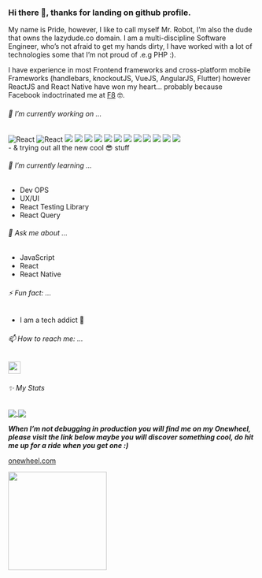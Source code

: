 ### Hi there 👋, thanks for landing on github profile.

My name is Pride, however, I like to call myself Mr. Robot, I’m also the dude that owns the lazydude.co domain.
I am a multi-discipline Software Engineer, who’s not afraid to get my hands dirty, I have worked with a lot of technologies some that I’m not proud of .e.g PHP :).
  
I have experience in most Frontend frameworks and cross-platform mobile Frameworks (handlebars, knockoutJS, VueJS, AngularJS, Flutter) however ReactJS and React Native have won my heart... probably because Facebook indoctrinated me at [F8](https://developers.facebook.com/blog/post/2019/05/16/F8-2019-hackathon-winners-announced/) 🤓.

###### 🔭 I’m currently working on ...
<div>
  <img alt="React" src="https://img.shields.io/badge/-React-45b8d8?style=for-the-badge&logo=react&logoColor=white" />
  <img alt="React" src="https://img.shields.io/badge/-React Native-45b8d8?style=for-the-badge&logo=react&logoColor=white" />
  <img src="https://img.shields.io/badge/typescript-3178c6.svg?&style=for-the-badge&logo=typescript&logoColor=white" />
  <img src="https://img.shields.io/badge/next%20js-000000.svg?&style=for-the-badge&logo=next.js&logoColor=white" />
  <img src="https://img.shields.io/badge/redux%20-%23593d88.svg?&style=for-the-badge&logo=redux&logoColor=white" />
  <img src="https://img.shields.io/badge/tailwindcss%20-%2338B2AC.svg?&style=for-the-badge&logo=tailwind-css&logoColor=white" />
  <img src="https://img.shields.io/badge/github%20-%23121011.svg?&style=for-the-badge&logo=github&logoColor=white" />
  <img src="https://img.shields.io/badge/AWS%20-%23FF9900.svg?&style=for-the-badge&logo=amazon-aws&logoColor=white" />
  <img src="https://img.shields.io/badge/github%20actions%20-%232671E5.svg?&style=for-the-badge&logo=github%20actions&logoColor=white" />
  <img src="https://img.shields.io/badge/docker%20-2496ed.svg?&style=for-the-badge&logo=docker&logoColor=white" />
  <img src="https://img.shields.io/badge/shopify-96bf48.svg?&style=for-the-badge&logo=shopify&logoColor=white" />
  <img src="https://img.shields.io/badge/strapi-8c4bff.svg?&style=for-the-badge&logo=strapi&logoColor=white" />
  <img src="https://img.shields.io/badge/google%20cloud-4285f4.svg?&style=for-the-badge&logo=google-cloud&logoColor=white" />
  <img src="https://img.shields.io/badge/firebase-ffca28.svg?&style=for-the-badge&logo=firebase&logoColor=white" />
</div>
- & trying out all the new cool 😎 stuff
<br />

###### 🌱 I’m currently learning ...
- Dev OPS
- UX/UI
- React Testing Library
- React Query

###### 💬 Ask me about ...
- JavaScript
- React
- React Native

###### ⚡ Fun fact: ...
- I am a tech addict 🙈  

###### 📫 How to reach me: ...
<!-- Connect Badges -->
<p>
  <a href="https://www.linkedin.com/in/pridemusvaire">
    <img src="https://img.shields.io/badge/linkedin-%230077B5.svg?&style=for-the-badge&logo=linkedin&logoColor=white" height=25>
  </a>
</p>

###### ✨ My Stats
<a href="https://github.com/anuraghazra/github-readme-stats">
  <img align="center" src="https://github-readme-stats.vercel.app/api/wakatime?username=@pridemusvaire&layout=compact" />
</a>
<a href="https://github.com/anuraghazra/convoychat">
  <img align="center" src="https://github-readme-stats.vercel.app/api/top-langs/?username=pridemusvaire&layout=compact" />
</a>

<p></p>

***When I’m not debugging in production you will find me on my Onewheel, please visit the link below maybe you will discover something cool, do hit me up for a ride when you get one :)***

[onewheel.com](https://onewheel.com)

<img src="https://scontent-jnb1-1.xx.fbcdn.net/v/t1.6435-9/106457637_3035461719905355_6643513265655760945_n.jpg?_nc_cat=107&ccb=1-7&_nc_sid=09cbfe&_nc_eui2=AeFRnFzuvo1teDNyO15xpT2gRdwl-ao3DLJF3CX5qjcMsjPhrkpgrbXj2Me337_cVph-ncLGoPcqsPiCCLfGplNL&_nc_ohc=T2vYpoHWzMoAX8QBc7x&_nc_ht=scontent-jnb1-1.xx&oh=00_AT-T767GmejSd1fmC1sUV46A23fnGf3OCGJEZHmXF8WEIw&oe=62D15F62" width="200" height="auto"/>

<!--
**pridemusvaire/pridemusvaire** is a ✨ _special_ ✨ repository because its `README.md` (this file) appears on your GitHub profile.

Here are some ideas to get you started:


- 👯 I’m looking to collaborate on ...
- 🤔 I’m looking for help with ...

- 😄 Pronouns: ...

-->
